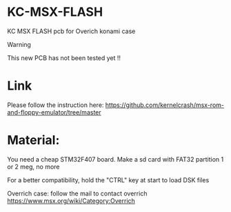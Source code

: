 # KC-MSX-FLASH
KC MSX FLASH pcb for Overich konami case

> [!WARNING]
> This new PCB has not been tested yet !!

Link
=====
Please follow the instruction here:
https://github.com/kernelcrash/msx-rom-and-floppy-emulator/tree/master


Material:
=====

You need a cheap STM32F407 board. Make a sd card with FAT32 partition 1 or 2 meg, no more

For a better compatibility, hold the "CTRL" key at start to load DSK files

Overrich case:
follow the mail to contact overrich
https://www.msx.org/wiki/Category:Overrich
